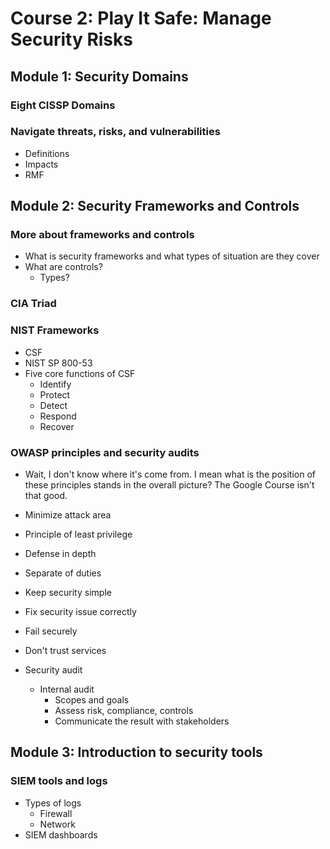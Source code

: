 # Course 2: Play It Safe: Manage Security Risks

## Module 1: Security Domains

### Eight CISSP Domains

### Navigate threats, risks, and vulnerabilities

- Definitions
- Impacts
- RMF

## Module 2: Security Frameworks and Controls

### More about frameworks and controls

- What is security frameworks and what types of situation are they cover
- What are controls?
    - Types? 

### CIA Triad

### NIST Frameworks

- CSF
- NIST SP 800-53
- Five core functions of CSF
    - Identify
    - Protect
    - Detect
    - Respond
    - Recover

### OWASP principles and security audits

- Wait, I don't know where it's come from. I mean what is the position of these principles stands in the overall picture? The Google Course isn't that good.
- Minimize attack area
- Principle of least privilege
- Defense in depth
- Separate of duties
- Keep security simple
- Fix security issue correctly
- Fail securely
- Don't trust services

- Security audit
    - Internal audit
        - Scopes and goals
        - Assess risk, compliance, controls
        - Communicate the result with stakeholders

## Module 3: Introduction to security tools

### SIEM tools and logs

- Types of logs
    - Firewall
    - Network
- SIEM dashboards


        
